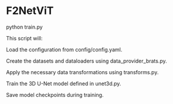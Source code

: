 # F2NetViT

python train.py

This script will:

Load the configuration from config/config.yaml.

Create the datasets and dataloaders using data_provider_brats.py.

Apply the necessary data transformations using transforms.py.

Train the 3D U-Net model defined in unet3d.py.

Save model checkpoints during training.